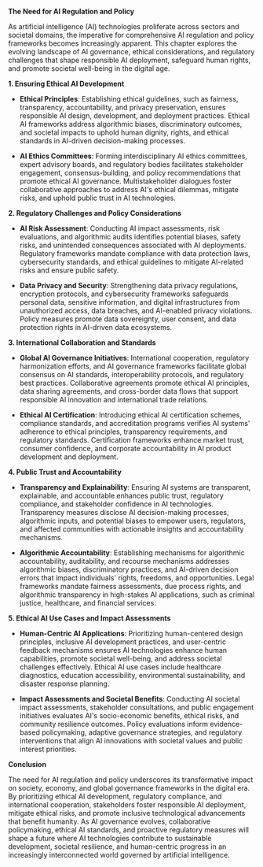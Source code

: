 **The Need for AI Regulation and Policy**

As artificial intelligence (AI) technologies proliferate across sectors and societal domains, the imperative for comprehensive AI regulation and policy frameworks becomes increasingly apparent. This chapter explores the evolving landscape of AI governance, ethical considerations, and regulatory challenges that shape responsible AI deployment, safeguard human rights, and promote societal well-being in the digital age.

**1. Ensuring Ethical AI Development**

- **Ethical Principles**: Establishing ethical guidelines, such as fairness, transparency, accountability, and privacy preservation, ensures responsible AI design, development, and deployment practices. Ethical AI frameworks address algorithmic biases, discriminatory outcomes, and societal impacts to uphold human dignity, rights, and ethical standards in AI-driven decision-making processes.
    
- **AI Ethics Committees**: Forming interdisciplinary AI ethics committees, expert advisory boards, and regulatory bodies facilitates stakeholder engagement, consensus-building, and policy recommendations that promote ethical AI governance. Multistakeholder dialogues foster collaborative approaches to address AI's ethical dilemmas, mitigate risks, and uphold public trust in AI technologies.
    

**2. Regulatory Challenges and Policy Considerations**

- **AI Risk Assessment**: Conducting AI impact assessments, risk evaluations, and algorithmic audits identifies potential biases, safety risks, and unintended consequences associated with AI deployments. Regulatory frameworks mandate compliance with data protection laws, cybersecurity standards, and ethical guidelines to mitigate AI-related risks and ensure public safety.
    
- **Data Privacy and Security**: Strengthening data privacy regulations, encryption protocols, and cybersecurity frameworks safeguards personal data, sensitive information, and digital infrastructures from unauthorized access, data breaches, and AI-enabled privacy violations. Policy measures promote data sovereignty, user consent, and data protection rights in AI-driven data ecosystems.
    

**3. International Collaboration and Standards**

- **Global AI Governance Initiatives**: International cooperation, regulatory harmonization efforts, and AI governance frameworks facilitate global consensus on AI standards, interoperability protocols, and regulatory best practices. Collaborative agreements promote ethical AI principles, data sharing agreements, and cross-border data flows that support responsible AI innovation and international trade relations.
    
- **Ethical AI Certification**: Introducing ethical AI certification schemes, compliance standards, and accreditation programs verifies AI systems' adherence to ethical principles, transparency requirements, and regulatory standards. Certification frameworks enhance market trust, consumer confidence, and corporate accountability in AI product development and deployment.
    

**4. Public Trust and Accountability**

- **Transparency and Explainability**: Ensuring AI systems are transparent, explainable, and accountable enhances public trust, regulatory compliance, and stakeholder confidence in AI technologies. Transparency measures disclose AI decision-making processes, algorithmic inputs, and potential biases to empower users, regulators, and affected communities with actionable insights and accountability mechanisms.
    
- **Algorithmic Accountability**: Establishing mechanisms for algorithmic accountability, auditability, and recourse mechanisms addresses algorithmic biases, discriminatory practices, and AI-driven decision errors that impact individuals' rights, freedoms, and opportunities. Legal frameworks mandate fairness assessments, due process rights, and algorithmic transparency in high-stakes AI applications, such as criminal justice, healthcare, and financial services.
    

**5. Ethical AI Use Cases and Impact Assessments**

- **Human-Centric AI Applications**: Prioritizing human-centered design principles, inclusive AI development practices, and user-centric feedback mechanisms ensures AI technologies enhance human capabilities, promote societal well-being, and address societal challenges effectively. Ethical AI use cases include healthcare diagnostics, education accessibility, environmental sustainability, and disaster response planning.
    
- **Impact Assessments and Societal Benefits**: Conducting AI societal impact assessments, stakeholder consultations, and public engagement initiatives evaluates AI's socio-economic benefits, ethical risks, and community resilience outcomes. Policy evaluations inform evidence-based policymaking, adaptive governance strategies, and regulatory interventions that align AI innovations with societal values and public interest priorities.
    

**Conclusion**

The need for AI regulation and policy underscores its transformative impact on society, economy, and global governance frameworks in the digital era. By prioritizing ethical AI development, regulatory compliance, and international cooperation, stakeholders foster responsible AI deployment, mitigate ethical risks, and promote inclusive technological advancements that benefit humanity. As AI governance evolves, collaborative policymaking, ethical AI standards, and proactive regulatory measures will shape a future where AI technologies contribute to sustainable development, societal resilience, and human-centric progress in an increasingly interconnected world governed by artificial intelligence.